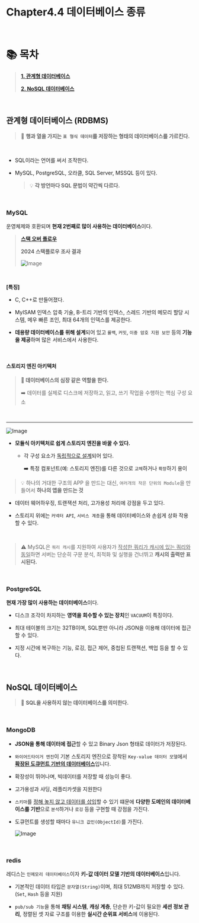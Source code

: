 # Chapter4.4 데이터베이스 종류

<br>

# 📚 목차

> **[1. 관계형 데이터베이스](#관계형-데이터베이스-rdbms)**
>
> **[2. NoSQL 데이터베이스](#nosql-데이터베이스)**

<br>

## 관계형 데이터베이스 (RDBMS)

> 📌 **행과 열을 가지는 `표 형식 데이터`를 저장하는 형태의 데이터베이스를 가르킨다.**  

<br>

- SQL이라는 언어를 써서 조작한다. 
- MySQL, PostgreSQL, 오라클, SQL Server, MSSQL 등이 있다. 

    > 💡 **각 방언마다 SQL 문법이 약간씩 다르다.** 


<br>

### MySQL

운영체제와 호환되며 **현재 2번째로 많이 사용하는 데이터베이스**이다. 

> **[스택 오버 플로우](https://www.enterprisedb.com/blog/postgres-developers-favorite-database-2024)**
> 
> **2024 스택플로우 조사 결과** 
> 
> ![Image](https://github.com/user-attachments/assets/a8d92a4a-203d-4d82-9f55-8965675298bc)

<br>

**[특징]**

- C, C++로 만들어졌다. 


- MyISAM 인덱스 압축 기술, B-트리 기반의 인덱스, 스레드 기반의 메모리 할당 시스템, 메우 빠른 조인, 최대 64개의 인덱스를 제공한다. 


- **데용량 데이터베이스를 위해 설계**되어 있고 `롤백`, `커밋`, `이중 암호 지원 보안` 등의 **기능을 제공**하며 많은 서비스에서 사용한다. 

<br>

#### 스토리지 엔진 아키텍처

> **📌 데이터베이스의 심장 같은 역할을 한다.** 
> 
>  ➡️ 데이터를 실제로 디스크에 저장하고, 읽고, 쓰기 작업을 수행하는 핵심 구성 요소

<br>

---

![Image](https://github.com/user-attachments/assets/b3f68909-1fea-4bef-a5b4-8f661873947b)

- **모듈식 아키텍처로 쉽게 스토리지 엔진을 바꿀 수 있다.**

  - 각 구성 요소가 <ins>독립적으로 설계</ins>되어 있다.
    
    ➡️ 특정 컴포넌트(예: 스토리지 엔진)를 다른 것으로 `교체`하거나 `확장`하기 용이


> 💡 하나의 거대한 구조의 APP 을 만드는 대신, `여러개의 작은 단위의 Module`을 만들어서 **하나의 앱을 만드는 것**



- 데이터 웨어하우징, 트랜잭션 처리, 고가용성 처리에 강점을 두고 있다. 


- 스토리지 위에는 `커넥터 API`, `서비스 계층`을 통해 데이터베이스와 손쉽게 상화 작용할 수 있다. 

<br>

> ⚠️ MySQL은 `쿼리 캐시`를 지원하여 사용자가 <ins>작성한 쿼리가 캐시에 있는 쿼리와 동일</ins>하면 서버는 단순히 구문 분석, 최적화 및 실행을 건너뛰고 **캐시의 출력만 표시된다.** 

<br>

### PostgreSQL

**현재 가장 많이 사용하는 데이터베이스**이다.

- 디스크 조각이 차지하는 **영역을 회수할 수 있는 장치**인 `VACUUM`이 특징이다. 


- 최대 테이블의 크기는 32TB이며, SQL뿐만 아니라 JSON을 이용해 데이터에 접근할 수 있다. 


- 지정 시간에 복구하는 기능, 로깅, 접근 제어, 중첩된 트랜잭션, 백업 등을 할 수 있다.

<br>

## NoSQL 데이터베이스

> 📌 **SQL을 사용하지 않는 데이터베이스를 의미한다.** 


<br>

### MongoDB

- **JSON을 통해 데이터에 접근**할 수 있고 Binary Json 형태로 데이터가 저장된다.


- `와이어드타이거 엔진`이 기본 스토리지 엔진으로 장착된 `Key-value 데이터 모델`에서 **<ins>확장된 도큐먼트 기반의 데이터베이스**입니다. 


- 확장성이 뛰어나며, 빅데이터를 저장할 때 성능이 좋다.


- 고가용성과 샤딩, 레플리카셋을 지원한다 


- `스키마`를 <ins>정해 놓지 않고 데이터를 삽입</ins>할 수 있기 떄문에 **다양한 도메인의 데이터베이스를 기반**으로 `분석`하거나 `로깅` 등을 구현할 때 강점을 가진다. 


- 도큐먼트를 생성할 때마다 `유니크 값인(ObjectId)`를 가진다. 

  ![Image](https://github.com/user-attachments/assets/9b80c523-4daa-4ae8-b7cd-c90afb2c7d09)


<br>

### redis

레디스는 `인메모리 데이터베이스`이자 **키-값 데이터 모델 기반의 데이터베이스**입니다. 


- 기본적인 데이터 타입은 `문자열(String)`이며, 최대 512MB까지 저장할 수 있다. (`Set`, `Hash` 등을 지원)


- `pub/sub 기능`을 통해 **채팅 시스템**, **캐싱 계층**, 단순한 키-값이 필요한 **세션 정보 관리**, 정렬된 셋 자료 구조를 이용한 **실시간 순위표 서비스**에 이용된다. 